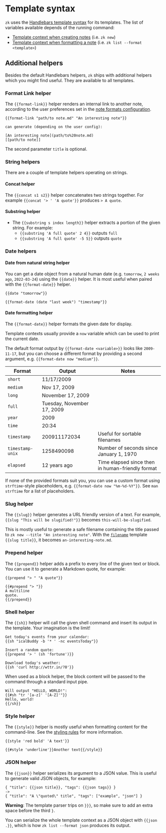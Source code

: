 # Template syntax

`zk` uses the [Handlebars template syntax](https://handlebarsjs.com/guide) for
its templates. The list of variables available depends of the running command:

- [Template context when creating notes](template-creation.md) (i.e. `zk new`)
- [Template context when formatting a note](template-format.md) (i.e.
  `zk list --format <template>`)

## Additional helpers

Besides the default Handlebars helpers, `zk` ships with additional helpers which
you might find useful. They are available to all templates.

### Format Link helper

The `{{format-link}}` helper renders an internal link to another note, according
to the user preferences set in the [note formats configuration](note-format.md).

```
{{format-link "path/to note.md" "An interesting note"}}

can generate (depending on the user config):

[An interesting note](path/to%20note.md)
[[path/to note]]
```

The second parameter `title` is optional.

### String helpers

There are a couple of template helpers operating on strings.

#### Concat helper

The `{{concat s1 s2}}` helper concatenates two strings together. For example
`{{concat '> ' 'A quote'}}` produces `> A quote`.

#### Substring helper

- The `{{substring s index length}}` helper extracts a portion of the given
  string. For example:
  - `{{substring 'A full quote' 2 4}}` outputs `full`
  - `{{substring 'A full quote' -5 5}}` outputs `quote`

### Date helpers

#### Date from natural string helper

You can get a date object from a natural human date (e.g. `tomorrow`,
`2 weeks ago`, `2022-03-24`) using the `{{date}}` helper. It is most useful when
paired with the `{{format-date}}` helper.

```
{{date "tomorrow"}}

{{format-date (date "last week") "timestamp"}}
```

#### Date formatting helper

The `{{format-date}}` helper formats the given date for display.

Template contexts usually provide a `now` variable which can be used to print
the current date.

The default format output by `{{format-date <variable>}}` looks like
`2009-11-17`, but you can choose a different format by providing a second
argument, e.g. `{{format-date now "medium"}}`.

| Format           | Output                     | Notes                                            |
| ---------------- | -------------------------- | ------------------------------------------------ |
| `short`          | 11/17/2009                 |                                                  |
| `medium`         | Nov 17, 2009               |                                                  |
| `long`           | November 17, 2009          |                                                  |
| `full`           | Tuesday, November 17, 2009 |                                                  |
| `year`           | 2009                       |                                                  |
| `time`           | 20:34                      |                                                  |
| `timestamp`      | 200911172034               | Useful for sortable filenames                    |
| `timestamp-unix` | 1258490098                 | Number of seconds since January 1, 1970          |
| `elapsed`        | 12 years ago               | Time elapsed since then in human-friendly format |

If none of the provided formats suit you, you can use a custom format using
`strftime`-style placeholders, e.g. `{{format-date now "%m-%d-%Y"}}`. See
`man strftime` for a list of placeholders.

### Slug helper

The `{{slug}}` helper generates a URL friendly version of a text. For example,
`{{slug "This will be slugified!"}}` becomes `this-will-be-slugified`.

This is mostly useful to generate a safe filename containing the title passed to
`zk new --title "An interesting note"`. With the [`filename`](../config/config-note.md)
template `{{slug title}}`, it becomes `an-interesting-note.md`.

### Prepend helper

The `{{prepend}}` helper adds a prefix to every line of the given text or block.
You can use it to generate a Markdown quote, for example:

```
{{prepend "> " "A quote"}}

{{#prepend "> "}}
A multiline
quote.
{{/prepend}}
```

### Shell helper

The `{{sh}}` helper will call the given shell command and insert its output in
the template. Your imagination is the limit!

```
Get today's events from your calendar:
{{sh "icalBuddy -b '* ' -nc eventsToday"}}

Insert a random quote:
{{prepend '> ' (sh 'fortune')}}

Download today's weather:
{{sh 'curl http://wttr.in/?0'}}
```

When used as a block helper, the block content will be passed to the command
through a standard input pipe.

```
Will output "HELLO, WORLD!":
{{#sh "tr '[a-z]' '[A-Z]'"}}
Hello, world!
{{/sh}}
```

### Style helper

The `{{style}}` helper is mostly useful when formatting content for the
command-line. See the [styling rules](../tips/style.md) for more information.

```
{{style 'red bold' 'A text'}}

{{#style 'underline'}}Another text{{/style}}
```

### JSON helper

The `{{json}}` helper serializes its argument to a JSON value. This is useful to
generate valid JSON objects, for example:

```
{ "title": {{json title}}, "tags": {{json tags}} }
->
{ "title": "A \"quoted\" title", "tags": ["example", "json"] }
```

**Warning**: The template parser trips on `}}}`, so make sure to add an extra
space before the third `}`.

You can serialize the whole template context as a JSON object with `{{json .}}`,
which is how `zk list --format json` produces its output.
